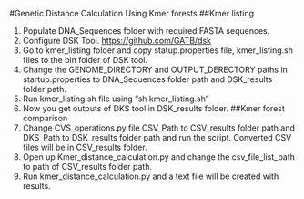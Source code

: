 #Genetic Distance Calculation Using Kmer forests
##Kmer listing
1.	Populate DNA_Sequences folder with required FASTA sequences.
2.	Configure DSK Tool. https://github.com/GATB/dsk
3.	Go to kmer_listing folder and copy statup.properties file, kmer_listing.sh files to the bin folder of DSK tool.
4.	Change the GENOME_DIRECTORY and OUTPUT_DERECTORY paths in startup.properties to DNA_Sequences folder path and DSK_results folder path.
5.	Run kmer_listing.sh file using “sh kmer_listing.sh”
6.	Now you get outputs of DKS tool in DSK_results folder.
##Kmer forest comparison
1.	Change CVS_operations.py file CSV_Path to CSV_results folder path and DKS_Path to DSK_results folder path and run the script. Converted CSV files will be in CSV_results folder.
2.	Open up Kmer_distance_calculation.py and change the csv_file_list_path to path of CSV_results folder path.
3.	Run kmer_distance_calculation.py and a text file will be created with results.
